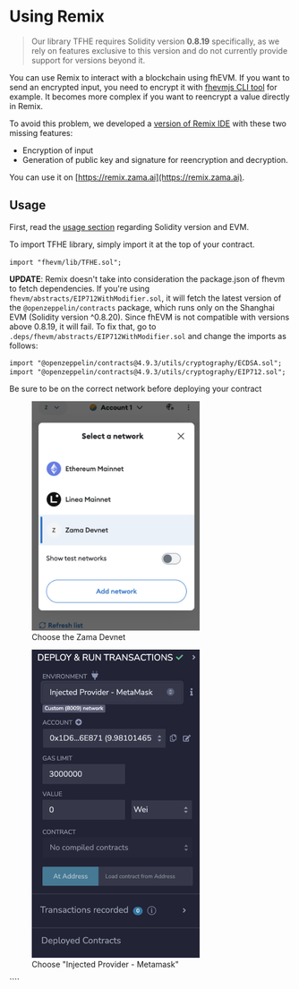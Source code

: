 # Using Remix

> Our library TFHE requires Solidity version **0.8.19** specifically, as we rely on features exclusive to this version and do not currently provide support for versions beyond it.

You can use Remix to interact with a blockchain using fhEVM. If you want to send an encrypted input, you need to encrypt it with [fhevmjs CLI tool](https://docs.zama.ai/fhevm/client/getting_started/cli) for example. It becomes more complex if you want to reencrypt a value directly in Remix.

To avoid this problem, we developed a [version of Remix IDE](https://github.com/zama-ai/remix-project) with these two missing features:

- Encryption of input
- Generation of public key and signature for reencryption and decryption.

You can use it on [https://remix.zama.ai](https://remix.zama.ai).

## Usage

First, read the [usage section](../write_contract.md#usage) regarding Solidity version and EVM.

To import TFHE library, simply import it at the top of your contract.

`import "fhevm/lib/TFHE.sol";`

**UPDATE**: Remix doesn't take into consideration the package.json of fhevm to fetch dependencies. If you're using `fhevm/abstracts/EIP712WithModifier.sol`, it will fetch the latest version of the `@openzeppelin/contracts` package, which runs only on the Shanghai EVM (Solidity version ^0.8.20). Since fhEVM is not compatible with versions above 0.8.19, it will fail. To fix that, go to `.deps/fhevm/abstracts/EIP712WithModifier.sol` and change the imports as follows:

```solidity
import "@openzeppelin/contracts@4.9.3/utils/cryptography/ECDSA.sol";
import "@openzeppelin/contracts@4.9.3/utils/cryptography/EIP712.sol";
```

Be sure to be on the correct network before deploying your contract

<figure><img src="../../.gitbook/assets/metamask_select_network.png" alt="" width="300"><figcaption>
Choose the Zama Devnet</figcaption></figure>

<figure><img src="../../.gitbook/assets/remix_deploy.png" alt="" width="300"><figcaption>
Choose "Injected Provider - Metamask"</figcaption></figure>
````
